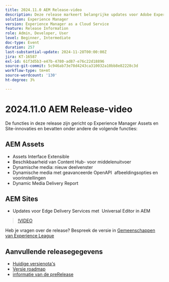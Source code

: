 ```yaml
---
title: 2024.11.0 AEM Release-video
description: Deze release markeert belangrijke updates voor Adobe Experience Manager (AEM) Sites en Assets, waaronder verbeterde uitbreidbaarheid van de interface, nieuwe weergaveopties, geavanceerde afbeeldingsaanpassingen en verbeteringen voor Edge Delivery Services met de Universal Editor in AEM.
solution: Experience Manager
version: Experience Manager as a Cloud Service
feature: Release Information
role: Admin, Developer, User
level: Beginner, Intermediate
doc-type: Event
duration: 257
last-substantial-update: 2024-11-28T00:00:00Z
jira: KT-16587
exl-id: 61f3d5b3-e47b-4780-ad87-e76c22d18896
source-git-commit: 5c946ab73e78d4243ca310032a10bb8e82228c3d
workflow-type: tm+mt
source-wordcount: '130'
ht-degree: 3%

---
```


# 2024.11.0 AEM Release-video

De functies in deze release zijn gericht op Experience Manager Assets en Site-innovaties en bevatten onder andere de volgende functies:

## AEM Assets

* Assets Interface Extensible &#x200B;
* Beschikbaarheid van Content Hub-&#x200B; voor middelenuitvoer
* Dynamische media: nieuw deelvenster &#x200B;
* Dynamische media met geavanceerde OpenAPI &#x200B; afbeeldingsopties en voorinstellingen &#x200B;
* Dynamic Media Delivery Report &#x200B;

## AEM Sites

* Updates voor Edge Delivery Services met &#x200B; Universal Editor in AEM

>[!VIDEO](https://video.tv.adobe.com/v/3440926/?learn=on&enablevpops&captions=dut)

Heb je vragen over de release?  Bespreek de versie in [ Gemeenschappen van Experience League ](https://adobe.ly/3ZKpM0u)

## Aanvullende releasegegevens

* [ Huidige versienota&#39;s ](https://experienceleague.adobe.com/docs/experience-manager-cloud-service/content/release-notes/home.html?lang=nl-NL)
* [ Versie roadmap ](https://experienceleague.adobe.com/docs/experience-manager-release-information/aem-release-updates/update-releases-roadmap.html?lang=nl-NL)
* [ informatie van de preRelease ](https://experienceleague.adobe.com/docs/experience-manager-cloud-service/content/release-notes/prerelease.html?lang=nl-NL)
